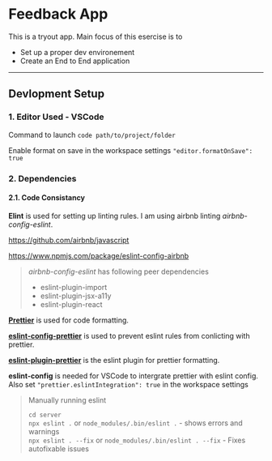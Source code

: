 # Feedback App

This is a tryout app. Main focus of this esercise is to

* Set up a proper dev environement
* Create an End to End application

---

## Devlopment Setup

### 1. Editor Used - VSCode

Command to launch
`code path/to/project/folder`

Enable format on save in the workspace settings
`"editor.formatOnSave": true`

### 2. Dependencies

#### 2.1. Code Consistancy

**Elint** is used for setting up linting rules. I am using airbnb linting _airbnb-config-eslint_.

https://github.com/airbnb/javascript

https://www.npmjs.com/package/eslint-config-airbnb

> _airbnb-config-eslint_ has following peer dependencies
>
> * eslint-plugin-import
> * eslint-plugin-jsx-a11y
> * eslint-plugin-react

[**Prettier**](https://github.com/prettier/prettier) is used for code formatting.

[**eslint-config-prettier**](https://github.com/prettier/eslint-config-prettier) is used to prevent eslint rules from conlicting with prettier.

[**eslint-plugin-prettier**](https://github.com/prettier/eslint-plugin-prettier) is the eslint plugin for prettier formatting.

**eslint-config** is needed for VSCode to intergrate prettier with eslint config. Also set `"prettier.eslintIntegration": true` in the workspace settings

> Manually running eslint
>
> `cd server`  
> `npx eslint .` or `node_modules/.bin/eslint .` - shows errors and warnings  
> `npx eslint . --fix` or `node_modules/.bin/eslint . --fix` - Fixes autofixable issues
